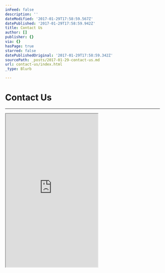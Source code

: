 ```yaml
---
inFeed: false
description: ''
dateModified: '2017-01-29T17:58:59.567Z'
datePublished: '2017-01-29T17:58:59.942Z'
title: Contact Us
author: []
publisher: {}
via: {}
hasPage: true
starred: false
datePublishedOriginal: '2017-01-29T17:58:59.342Z'
sourcePath: _posts/2017-01-29-contact-us.md
url: contact-us/index.html
_type: Blurb

---
```

# Contact Us

---

<iframe src="https://the-grid.github.io/ed-userhtml/?g=eJw9j8kKwjAYhF-l5G5SQStIo1SwLkihFhe81eRvEmuMJrF9fXeP3zAzzMSqsqWGwFlGkfT-6oaEcMMcFsaIM2BmNKmM1Y5wAqSbJotrvirYLevb6YD59uSieQaFXO97s_SQ7jf1ZlL1EueSbVPX-W5ZRKojSKOgfdWMQR-Bc-DU2zugoFXcS4oGUYgCCUpIT1E_fMJ71tFYDpaiJ-vSCnX5Wf7CNx-i0cqUXF0Exjgmn1OjB9vCSqo" height="500" style=""></iframe>
